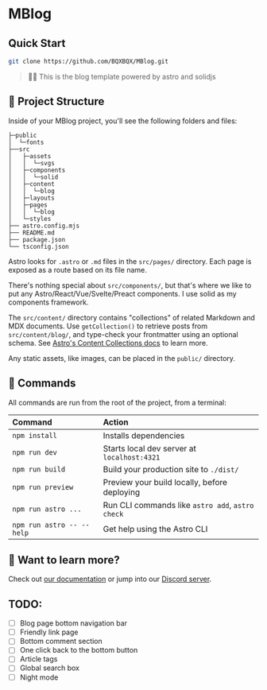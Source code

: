 # MBlog

## Quick Start

```sh
git clone https://github.com/BQXBQX/MBlog.git
```

> 🧑‍🚀 This is the blog template powered by astro and solidjs

## 🚀 Project Structure

Inside of your MBlog project, you'll see the following folders and files:

```text
├─public
│  └─fonts
├──src
│   ├─assets
│   │  └─svgs
│   ├─components
│   │  └─solid
│   ├─content
│   │  └─blog
│   ├─layouts
│   ├─pages
│   │  └─blog
│   └─styles
├── astro.config.mjs
├── README.md
├── package.json
└── tsconfig.json
```

Astro looks for `.astro` or `.md` files in the `src/pages/` directory. Each page is exposed as a route based on its file name.

There's nothing special about `src/components/`, but that's where we like to put any Astro/React/Vue/Svelte/Preact components. I use solid as my components framework.

The `src/content/` directory contains "collections" of related Markdown and MDX documents. Use `getCollection()` to retrieve posts from `src/content/blog/`, and type-check your frontmatter using an optional schema. See [Astro's Content Collections docs](https://docs.astro.build/en/guides/content-collections/) to learn more.

Any static assets, like images, can be placed in the `public/` directory.

## 🧞 Commands

All commands are run from the root of the project, from a terminal:

| Command                   | Action                                           |
| :------------------------ | :----------------------------------------------- |
| `npm install`             | Installs dependencies                            |
| `npm run dev`             | Starts local dev server at `localhost:4321`      |
| `npm run build`           | Build your production site to `./dist/`          |
| `npm run preview`         | Preview your build locally, before deploying     |
| `npm run astro ...`       | Run CLI commands like `astro add`, `astro check` |
| `npm run astro -- --help` | Get help using the Astro CLI                     |

## 👀 Want to learn more?

Check out [our documentation](https://docs.astro.build) or jump into our [Discord server](https://astro.build/chat).

## TODO:

- [ ] Blog page bottom navigation bar
- [ ] Friendly link page
- [ ] Bottom comment section
- [ ] One click back to the bottom button
- [ ] Article tags
- [ ] Global search box
- [ ] Night mode